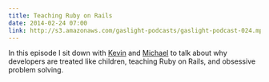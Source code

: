 ```yaml
---
title: Teaching Ruby on Rails
date: 2014-02-24 07:00
link: http://s3.amazonaws.com/gaslight-podcasts/gaslight-podcast-024.mp3
---
```


In this episode I sit down with [Kevin](https://twitter.com/kevinrockwood) and
[Michael](https://twitter.com/mguterl) to talk about why developers are treated
like children, teaching Ruby on Rails, and obsessive problem solving.
